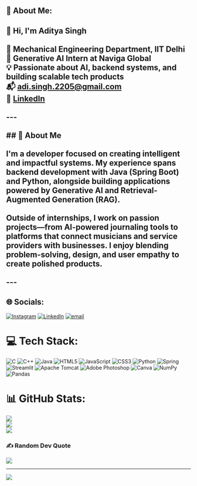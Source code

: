 ## 💫 About Me:
## 👋 Hi, I'm Aditya Singh<br><br>📍 Mechanical Engineering Department, IIT Delhi  <br>🔭 Generative AI Intern at Naviga Global  <br>💡 Passionate about AI, backend systems, and building scalable tech products  <br>📬 adi.singh.2205@gmail.com  <br>🔗 [LinkedIn](https://www.linkedin.com/in/aditya-singh-4di/)<br><br>---<br><br>## 🚀 About Me<br><br>I'm a developer focused on creating intelligent and impactful systems. My experience spans backend development with **Java (Spring Boot)** and **Python**, alongside building applications powered by **Generative AI** and **Retrieval-Augmented Generation (RAG)**.<br><br>Outside of internships, I work on passion projects—from AI-powered journaling tools to platforms that connect musicians and service providers with businesses. I enjoy blending problem-solving, design, and user empathy to create polished products.<br><br>---


## 🌐 Socials:
[![Instagram](https://img.shields.io/badge/Instagram-%23E4405F.svg?logo=Instagram&logoColor=white)](https://instagram.com/Aditya22_5) [![LinkedIn](https://img.shields.io/badge/LinkedIn-%230077B5.svg?logo=linkedin&logoColor=white)](https://linkedin.com/in/https://www.linkedin.com/in/aditya-singh-4di/) [![email](https://img.shields.io/badge/Email-D14836?logo=gmail&logoColor=white)](mailto:adi.singh.2205@gmail.com) 

# 💻 Tech Stack:
![C](https://img.shields.io/badge/c-%2300599C.svg?style=for-the-badge&logo=c&logoColor=white) ![C++](https://img.shields.io/badge/c++-%2300599C.svg?style=for-the-badge&logo=c%2B%2B&logoColor=white) ![Java](https://img.shields.io/badge/java-%23ED8B00.svg?style=for-the-badge&logo=openjdk&logoColor=white) ![HTML5](https://img.shields.io/badge/html5-%23E34F26.svg?style=for-the-badge&logo=html5&logoColor=white) ![JavaScript](https://img.shields.io/badge/javascript-%23323330.svg?style=for-the-badge&logo=javascript&logoColor=%23F7DF1E) ![CSS3](https://img.shields.io/badge/css3-%231572B6.svg?style=for-the-badge&logo=css3&logoColor=white) ![Python](https://img.shields.io/badge/python-3670A0?style=for-the-badge&logo=python&logoColor=ffdd54) ![Spring](https://img.shields.io/badge/spring-%236DB33F.svg?style=for-the-badge&logo=spring&logoColor=white) ![Streamlit](https://img.shields.io/badge/Streamlit-%23FE4B4B.svg?style=for-the-badge&logo=streamlit&logoColor=white) ![Apache Tomcat](https://img.shields.io/badge/apache%20tomcat-%23F8DC75.svg?style=for-the-badge&logo=apache-tomcat&logoColor=black) ![Adobe Photoshop](https://img.shields.io/badge/adobe%20photoshop-%2331A8FF.svg?style=for-the-badge&logo=adobe%20photoshop&logoColor=white) ![Canva](https://img.shields.io/badge/Canva-%2300C4CC.svg?style=for-the-badge&logo=Canva&logoColor=white) ![NumPy](https://img.shields.io/badge/numpy-%23013243.svg?style=for-the-badge&logo=numpy&logoColor=white) ![Pandas](https://img.shields.io/badge/pandas-%23150458.svg?style=for-the-badge&logo=pandas&logoColor=white)
# 📊 GitHub Stats:
![](https://github-readme-stats.vercel.app/api?username=Adi-contributes&theme=apprentice&hide_border=false&include_all_commits=true&count_private=false)<br/>
![](https://nirzak-streak-stats.vercel.app/?user=Adi-contributes&theme=apprentice&hide_border=false)<br/>
![](https://github-readme-stats.vercel.app/api/top-langs/?username=Adi-contributes&theme=apprentice&hide_border=false&include_all_commits=true&count_private=false&layout=compact)

### ✍️ Random Dev Quote
![](https://quotes-github-readme.vercel.app/api?type=horizontal&theme=radical)

---
[![](https://visitcount.itsvg.in/api?id=Adi-contributes&icon=0&color=0)](https://visitcount.itsvg.in)

<!-- Proudly created with GPRM ( https://gprm.itsvg.in ) -->
